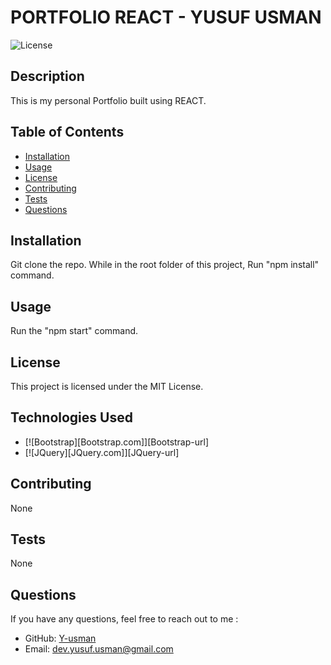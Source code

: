 
# PORTFOLIO REACT - YUSUF USMAN

![License](https://img.shields.io/badge/License-MIT-brightgreen)

## Description
This is my personal Portfolio built using REACT.

## Table of Contents
- [Installation](#installation)
- [Usage](#usage)
- [License](#license)
- [Contributing](#contributing)
- [Tests](#tests)
- [Questions](#questions)

## Installation
Git clone the repo. While in the root folder of this project, Run "npm install" command.

## Usage
Run the "npm start" command.

## License
This project is licensed under the MIT License.

## Technologies Used

* [![Bootstrap][Bootstrap.com]][Bootstrap-url]
* [![JQuery][JQuery.com]][JQuery-url]

## Contributing
None

## Tests
None

## Questions
If you have any questions, feel free to reach out to me :
- GitHub: [Y-usman](https://github.com/Y-usman)
- Email: dev.yusuf.usman@gmail.com
